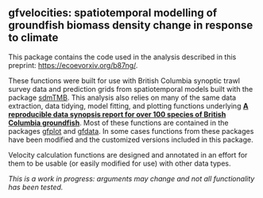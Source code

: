 ## gfvelocities: spatiotemporal modelling of groundfish biomass density change in response to climate

This package contains the code used in the analysis described in this preprint: https://ecoevorxiv.org/b87ng/.

These functions were built for use with British Columbia synoptic trawl survey data and prediction grids from spatiotemporal models built with the package [sdmTMB](https://pbs-assess.github.io/sdmTMB/index.html).
This analysis also relies on many of the same data extraction, data tidying, model fitting, and plotting functions underlying **[A reproducible data synopsis report for over 100 species of British Columbia groundfish](http://www.dfo-mpo.gc.ca/csas-sccs/Publications/ResDocs-DocRech/2019/2019_041-eng.html)**. Most of these functions are contained in the packages [gfplot](https://github.com/pbs-assess/gfplot) and [gfdata](https://github.com/pbs-assess/gfdata). In some cases functions from these packages have been modified and the customized versions included in this package. 

Velocity calculation functions are designed and annotated in an effort for them to be usable (or easily modified for use) with other data types. 

*This is a work in progress: arguments may change and not all functionality has been tested.*

